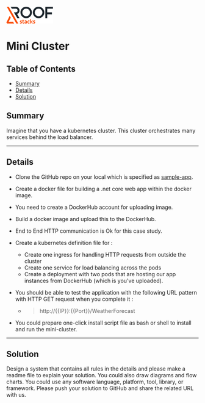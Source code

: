 ![RoofStacks Logo](../../roofstacks-logo.png)

# Mini Cluster

## Table of Contents
- [Summary](#summary)
- [Details](#details)
- [Solution](#solution)

## Summary
Imagine that you have a kubernetes cluster. This cluster orchestrates many services behind the load balancer.

***

## Details
- Clone the GitHub repo on your local which is specified as [sample-app](sample-app/).
- Create a docker file for building a .net core web app within the docker image.
- You need to create a DockerHub account for uploading image.
- Build a docker image and upload this to the DockerHub.
- End to End HTTP communication is Ok for this case study.
- Create a kubernetes definition file for :
     - Create one ingress for handling HTTP requests from outside the cluster 
     - Create one service for load balancing across the pods 
     - Create a deployment with two pods that are hosting our app instances from DockerHub (which is you've uploaded).
- You should be able to test the application with the following URL pattern with HTTP GET request when you complete it :
     - > http://{{IP}}:{{Port}}/WeatherForecast

- You could prepare one-click install script file as bash or shell to install and run the mini-cluster.

***

## Solution
Design a system that contains all rules in the details and please make a readme file to explain your solution. You could also draw diagrams and flow charts. You could use any software language, platform, tool, library, or framework. Please push your solution to GitHub and share the related URL with us.